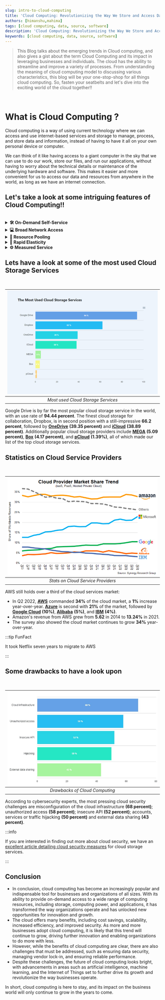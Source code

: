 ```yaml
---
slug: intro-to-cloud-computing
title: 'Cloud Computing: Revolutionizing the Way We Store and Access Data'
authors: [himanshu,mahima]
tags: [cloud computing, data, source, software]
description: 'Cloud Computing: Revolutionizing the Way We Store and Access Data'
keywords: [cloud computing, data, source, software]
---
```



> This Blog talks about the emerging trends in Cloud computing, and also gives a gist about the term Cloud Computing and its impact in leveraging businesses and individuals. The cloud has the ability to streamline and improve a variety of processes. From understanding the meaning of cloud computing model to discussing various characteristics, this blog will be your one-stop-shop for all things cloud computing. So, fasten your seatbelts and let's dive into the exciting world of the cloud together!!

<br />

# What is Cloud Computing ?  

Cloud computing is a way of using current technology where we can access and use internet-based services and storage to manage, process, and store data and information, instead of having to have it all on your own personal device or computer. 

We can think of it like having access to a giant computer in the sky that we can use to do our work, store our files, and run our applications, without having to worry about the technical details or maintenance of the underlying hardware and software. This makes it easier and more convenient for us to access our data and resources from anywhere in the world, as long as we have an internet connection.


## Let's take a look at some intriguing features of Cloud Computing!!
<br />

<details>
<summary><b>🛠️ On-Demand Self-Service</b></summary>
<div>

With cloud computing, we can provision computing services, like server time and network storage, automatically. No communication with the service provider will be necessary. Customers of cloud services can view their cloud services, track their usage, and provision and de-provision services by logging into their cloud accounts through a web self-service portal.

</div>
</details>

<details>
<summary>
<b>💻 Broad Network Access</b>
</summary>
<div>

Broad network connectivity is another crucial aspect of cloud computing. Through a network and on portable devices like smartphones, tablets, laptops, and desktop PCs, we can access cloud services. A private cloud employs a local area network, whereas a public cloud uses the internet. Broad network access and cloud computing both rely heavily on latency and bandwidth since they have an impact on service quality.

</div>
</details>

<details>
<summary>
<b>📝 Resource Pooling</b>
</summary>
<div>

With resource pooling, multiple customers can share physical resources using a multi-tenant model. Based on demand, this model distributes and redistributes real and virtual resources. Customers can share the same applications or infrastructure with multi-tenancy while still retaining their privacy and security. Customers may be able to designate the location of their resources at a higher level of abstraction, such as a country, state, or data centre, even though they won't know the precise location of their resources. Customers can pool a variety of resources, including memory, computing power, and bandwidth.

</div>
</details>

<details>
<summary>
<b>🔗 Rapid Elasticity</b>
</summary>
<div>

Cloud services can be elastically provisioned and released, sometimes automatically, so customers can scale quickly based on demand, thus making it highly scalable. The capabilities available for provisioning are practically unlimited. Customers can use these features whenever they want and in whatever amount. Customers can scale cloud capacity, cost, and usage without incurring additional contracts or charges. We won't need to acquire computer hardware thanks to quick elasticity. 

</div>
</details>

<details>
<summary>
<b>⚙️ Measured Service</b>
</summary>
<div>

A metering capability in cloud systems optimises resource utilisation at an abstraction level appropriate for the type of service. For storage, processing, bandwidth, and users, for instance, we can utilise a metered service. A pay-for-what-you-use model is used to base payments on the customer's actual consumption. Consumers and service providers benefit from a transparent experience that is created by monitoring, managing, and reporting resource use.

</div>
</details>


## Lets have a look at some of the most used Cloud Storage Services
<br />

| ![Most Used Cloud Storage Services](most-used-cloud-storage-services.png) |
| :--: |
| *Most used Cloud Storage Services* |

Google Drive is by far the most popular cloud storage service in the world, with an use rate of **94.44 percent**. The finest cloud storage for collaboration, Dropbox, is in second position with a still-impressive **66.2 percent**, followed by [**OneDrive**](https://www.microsoft.com/en-in/microsoft-365/onedrive/online-cloud-storage) **(39.35 percent)** and [**iCloud**](https://www.icloud.com/) **(38.89 percent)**. Additionally popular cloud storage providers include [**MEGA**](https://mega.io/) **(5.09 percent)**, [**Box**](https://www.box.com/) **(4.17 percent)**, and [**pCloud**](https://www.pcloud.com/) **(1.39%)**, all of which made our list of the top cloud storage services.



## Statistics on Cloud Service Providers
<br />

| ![Stats on Cloud Service Providers](cloud-provider-market-share-trend.jpg) |
| :--: |
| *Stats on Cloud Service Providers* |

AWS still holds over a third of the cloud services market:

- In Q2 2022, [**AWS**](https://aws.amazon.com/) commanded **34%** of the cloud market, a **1%** increase year-over-year. [**Azure**](https://azure.microsoft.com/en-in) is second with **21%** of the market, followed by [**Google Cloud**](https://cloud.google.com/) **(10%)**, [**Alibaba**](https://in.alibabacloud.com/en) **(5%)**, and [**IBM**](https://www.ibm.com/cloud) **(4%)**.
- Amazon's revenue from AWS grew from **5.62** in 2014 to **13.24%** in 2021.
- The survey also showed the cloud market continues to grow **34%** year-over-year.

:::tip FunFact

It took Netflix seven years to migrate to AWS

:::

## Some drawbacks to have a look upon
<br />

| ![Drawbacks of Cloud Computing](drawback.jpg) |
| :--: |
| *Drawbacks of Cloud Computing* |

According to cybersecurity experts, the most pressing cloud security challenges are misconfiguration of the cloud infrastructure **(68 percent)**; unauthorized access **(58 percent)**; insecure API **(52 percent)**; accounts, services or traffic hijacking **(50 percent)** and external data sharing **(43 percent)**.

:::info 

If you are interested in finding out more about cloud security, we have an [excellent article detailing cloud security measures](https://www.cloudwards.net/cloud-security/) for cloud storage services.

:::

## Conclusion

- In conclusion, cloud computing has become an increasingly popular and indispensable tool for businesses and organizations of all sizes. With its ability to provide on-demand access to a wide range of computing resources, including storage, computing power, and applications, it has transformed the way organizations operate and has unlocked new opportunities for innovation and growth.
- The cloud offers many benefits, including cost savings, scalability, increased efficiency, and improved security. As more and more businesses adopt cloud computing, it is likely that this trend will continue to grow, driving further innovation and enabling organizations to do more with less.
- However, while the benefits of cloud computing are clear, there are also challenges that must be addressed, such as ensuring data security, managing vendor lock-in, and ensuring reliable performance.
- Despite these challenges, the future of cloud computing looks bright, with advancements in areas such as artificial intelligence, machine learning, and the Internet of Things set to further drive its growth and revolutionize the way businesses operate.

In short, cloud computing is here to stay, and its impact on the business world will only continue to grow in the years to come.